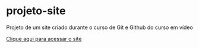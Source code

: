 # projeto-site
 Projeto de um site criado durante o curso de Git e Github do curso em vídeo

 [Clique aqui para acessar o site](https://devgustavotinti.github.io/projeto-site/)
